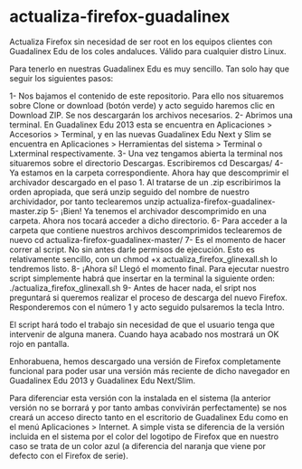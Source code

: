 # actualiza-firefox-guadalinex
Actualiza Firefox sin necesidad de ser root en los equipos clientes con Guadalinex Edu de los coles andaluces. Válido para cualquier distro Linux.

Para tenerlo en nuestras Guadalinex Edu es muy sencillo. Tan solo hay que seguir los siguientes pasos:

1- Nos bajamos el contenido de este repositorio. Para ello nos situaremos sobre Clone or download (botón verde) y acto seguido haremos clic en Download ZIP. Se nos descargarán los archivos necesarios.
2- Abrimos una terminal. En Guadalinex Edu 2013 esta se encuentra en Aplicaciones > Accesorios > Terminal, y en las nuevas Guadalinex Edu Next y Slim se encuentra en Aplicaciones > Herramientas del sistema > Terminal o Lxterminal respectivamente.
3- Una vez tengamos abierta la terminal nos situaremos sobre el directorio Descargas. Escribiremos cd Descargas/
4- Ya estamos en la carpeta correspondiente. Ahora hay que descomprimir el archivador descargado en el paso 1. Al tratarse de un .zip escribirimos la orden apropiada, que será unzip seguido del nombre de nuestro archividador, por tanto teclearemos unzip actualiza-firefox-guadalinex-master.zip
5- ¡Bien! Ya tenemos el archivador descomprimido en una carpeta. Ahora nos tocará acceder a dicho directorio.
6- Para acceder a la carpeta que contiene nuestros archivos descomprimidos teclearemos de nuevo cd actualiza-firefox-guadalinex-master/
7- Es el momento de hacer correr al script. No sin antes darle permisos de ejecución. Esto es relativamente sencillo, con un chmod +x actualiza_firefox_glinexall.sh lo tendremos listo.
8- ¡Ahora sí! Llegó el momento final. Para ejecutar nuestro script simplemente habrá que insertar en la terminal la siguiente orden: ./actualiza_firefox_glinexall.sh 
9- Antes de hacer nada, el sript nos preguntará si queremos realizar el proceso de descarga del nuevo Firefox. Responderemos con el número 1 y acto seguido pulsaremos la tecla Intro.

El script hará todo el trabajo sin necesidad de que el usuario tenga que intervenir de alguna manera. Cuando haya acabado nos mostrará un OK rojo en pantalla.

Enhorabuena, hemos descargado una versión de Firefox completamente funcional para poder usar una versión más reciente de dicho navegador en Guadalinex Edu 2013 y Guadalinex Edu Next/Slim. 

Para diferenciar esta versión con la instalada en el sistema (la anterior versión no se borrará y por tanto ambas convivirán perfectamente) se nos creará un acceso directo tanto en el escritorio de Guadalinex Edu como en el menú Aplicaciones > Internet. A simple vista se diferencia de la versión incluida en el sistema por el color del logotipo de Firefox que en nuestro caso se trata de un color azul (a diferencia del naranja que viene por defecto con el Firefox de serie).
